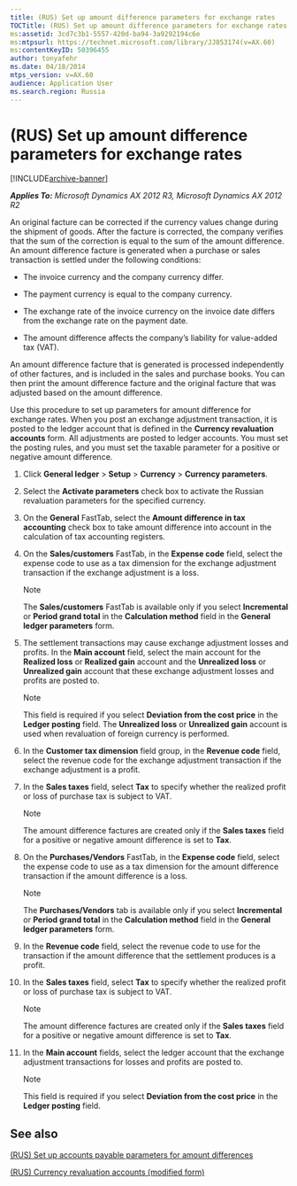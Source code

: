 ```yaml
---
title: (RUS) Set up amount difference parameters for exchange rates
TOCTitle: (RUS) Set up amount difference parameters for exchange rates
ms:assetid: 3cd7c3b1-5557-420d-ba94-3a9292194c6e
ms:mtpsurl: https://technet.microsoft.com/library/JJ853174(v=AX.60)
ms:contentKeyID: 50396455
author: tonyafehr
ms.date: 04/18/2014
mtps_version: v=AX.60
audience: Application User
ms.search.region: Russia
---
```


# (RUS) Set up amount difference parameters for exchange rates 


[!INCLUDE[archive-banner](includes/archive-banner.md)]


_**Applies To:** Microsoft Dynamics AX 2012 R3, Microsoft Dynamics AX 2012 R2_

An original facture can be corrected if the currency values change during the shipment of goods. After the facture is corrected, the company verifies that the sum of the correction is equal to the sum of the amount difference. An amount difference facture is generated when a purchase or sales transaction is settled under the following conditions:

  - The invoice currency and the company currency differ.

  - The payment currency is equal to the company currency.

  - The exchange rate of the invoice currency on the invoice date differs from the exchange rate on the payment date.

  - The amount difference affects the company’s liability for value-added tax (VAT).

An amount difference facture that is generated is processed independently of other factures, and is included in the sales and purchase books. You can then print the amount difference facture and the original facture that was adjusted based on the amount difference.

Use this procedure to set up parameters for amount difference for exchange rates. When you post an exchange adjustment transaction, it is posted to the ledger account that is defined in the **Currency revaluation accounts** form. All adjustments are posted to ledger accounts. You must set the posting rules, and you must set the taxable parameter for a positive or negative amount difference.

1.  Click **General ledger** \> **Setup** \> **Currency** \> **Currency parameters**.

2.  Select the **Activate parameters** check box to activate the Russian revaluation parameters for the specified currency.

3.  On the **General** FastTab, select the **Amount difference in tax accounting** check box to take amount difference into account in the calculation of tax accounting registers.

4.  On the **Sales/customers** FastTab, in the **Expense code** field, select the expense code to use as a tax dimension for the exchange adjustment transaction if the exchange adjustment is a loss.
    

    > [!NOTE]
    > <P>The <STRONG>Sales/customers</STRONG> FastTab is available only if you select <STRONG>Incremental</STRONG> or <STRONG>Period grand total</STRONG> in the <STRONG>Calculation method</STRONG> field in the <STRONG>General ledger parameters</STRONG> form.</P>



5.  The settlement transactions may cause exchange adjustment losses and profits. In the **Main account** field, select the main account for the **Realized loss** or **Realized gain** account and the **Unrealized loss** or **Unrealized gain** account that these exchange adjustment losses and profits are posted to.
    

    > [!NOTE]
    > <P>This field is required if you select <STRONG>Deviation from the cost price</STRONG> in the <STRONG>Ledger posting</STRONG> field. The <STRONG>Unrealized loss</STRONG> or <STRONG>Unrealized gain</STRONG> account is used when revaluation of foreign currency is performed.</P>



6.  In the **Customer tax dimension** field group, in the **Revenue code** field, select the revenue code for the exchange adjustment transaction if the exchange adjustment is a profit.

7.  In the **Sales taxes** field, select **Tax** to specify whether the realized profit or loss of purchase tax is subject to VAT.
    

    > [!NOTE]
    > <P>The amount difference factures are created only if the <STRONG>Sales taxes</STRONG> field for a positive or negative amount difference is set to <STRONG>Tax</STRONG>.</P>



8.  On the **Purchases/Vendors** FastTab, in the **Expense code** field, select the expense code to use as a tax dimension for the amount difference transaction if the amount difference is a loss.
    

    > [!NOTE]
    > <P>The <STRONG>Purchases/Vendors</STRONG> tab is available only if you select <STRONG>Incremental</STRONG> or <STRONG>Period grand total</STRONG> in the <STRONG>Calculation method</STRONG> field in the <STRONG>General ledger parameters</STRONG> form.</P>



9.  In the **Revenue code** field, select the revenue code to use for the transaction if the amount difference that the settlement produces is a profit.

10. In the **Sales taxes** field, select **Tax** to specify whether the realized profit or loss of purchase tax is subject to VAT.
    

    > [!NOTE]
    > <P>The amount difference factures are created only if the <STRONG>Sales taxes</STRONG> field for a positive or negative amount difference is set to <STRONG>Tax</STRONG>.</P>



11. In the **Main account** fields, select the ledger account that the exchange adjustment transactions for losses and profits are posted to.
    

    > [!NOTE]
    > <P>This field is required if you select <STRONG>Deviation from the cost price</STRONG> in the <STRONG>Ledger posting</STRONG> field.</P>



## See also

[(RUS) Set up accounts payable parameters for amount differences](rus-set-up-accounts-payable-parameters-for-amount-differences.md)

[(RUS) Currency revaluation accounts (modified form)](https://technet.microsoft.com/library/jj852149\(v=ax.60\))

  


